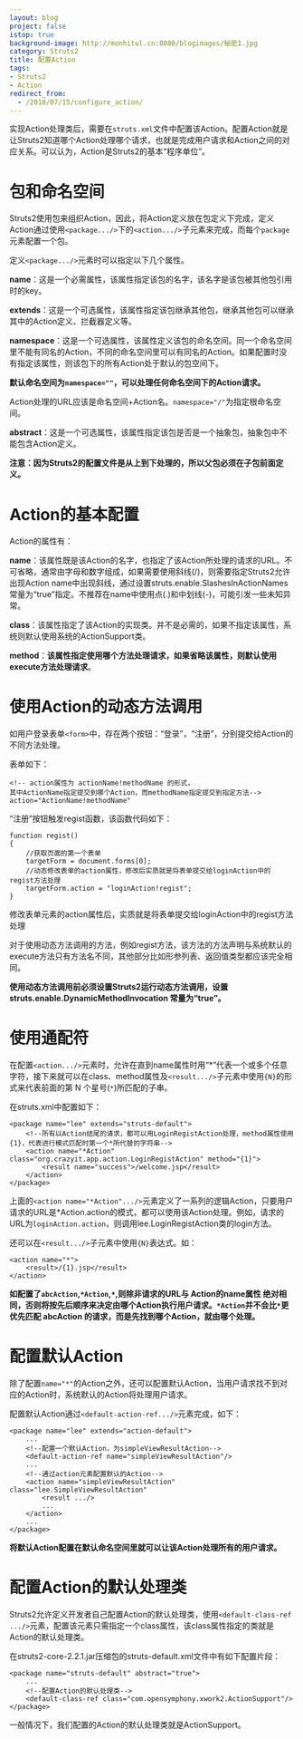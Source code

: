 ```yaml
---
layout: blog
project: false
istop: true
background-image: http://monhitul.cn:8080/blogimages/秘密1.jpg
category: Struts2
title: 配置Action
tags:
- Struts2
- Action
redirect_from:
  - /2018/07/15/configure_action/
---
```


实现Action处理类后，需要在``struts.xml``文件中配置该Action。配置Action就是让Struts2知道哪个Action处理哪个请求，也就是完成用户请求和Action之间的对应关系。可以认为，Action是Struts2的基本“程序单位”。

#  包和命名空间
Struts2使用包来组织Action，因此，将Action定义放在包定义下完成，定义Action通过使用``<package.../>``下的``<action.../>``子元素来完成，而每个``package``元素配置一个包。

定义``<package.../>``元素时可以指定以下几个属性。

**name**：这是一个必需属性，该属性指定该包的名字，该名字是该包被其他包引用时的key。

**extends**：这是一个可选属性，该属性指定该包继承其他包，继承其他包可以继承其中的Action定义、拦截器定义等。

**namespace**：这是一个可选属性，该属性定义该包的命名空间。同一个命名空间里不能有同名的Action，不同的命名空间里可以有同名的Action。如果配置时没有指定该属性，则该包下的所有Action处于默认的包空间下。

**默认命名空间为``namespace=""``，可以处理任何命名空间下的Action请求。**

Action处理的URL应该是命名空间+Action名。``namespace="/"``为指定根命名空间。

**abstract**：这是一个可选属性，该属性指定该包是否是一个抽象包，抽象包中不能包含Action定义。

**注意：因为Struts2的配置文件是从上到下处理的，所以父包必须在子包前面定义。**

#  Action的基本配置

Action的属性有：

**name**：该属性既是该Action的名字，也指定了该Action所处理的请求的URL。不可省略，通常由字母和数字组成，如果需要使用斜线(/)，则需要指定Struts2允许出现Action name中出现斜线，通过设置struts.enable.SlashesInActionNames常量为“true”指定。不推荐在name中使用点(.)和中划线(-)，可能引发一些未知异常。

**class**：该属性指定了该Action的实现类。并不是必需的，如果不指定该属性，系统则默认使用系统的ActionSupport类。

**method**：**该属性指定使用哪个方法处理请求，如果省略该属性，则默认使用execute方法处理请求**。

#  使用Action的动态方法调用
如用户登录表单``<form>``中，存在两个按钮：“登录”，“注册”，分别提交给Action的不同方法处理。

表单如下：
```
<!-- action属性为 actionName!methodName 的形式，
其中ActionName指定提交到哪个Action，而methodName指定提交到指定方法-->
action="ActionName!methodName"
```
“注册”按钮触发regist函数，该函数代码如下：
```
function regist()
{
	//获取页面的第一个表单
	targetForm = document.forms[0];
	//动态修改表单的action属性，修改后实质就是将表单提交给loginAction中的regist方法处理
	targetForm.action = "loginAction!regist";
}
```
修改表单元素的action属性后，实质就是将表单提交给loginAction中的regist方法处理

对于使用动态方法调用的方法，例如regist方法，该方法的方法声明与系统默认的execute方法只有方法名不同，其他部分比如形参列表、返回值类型都应该完全相同。

**使用动态方法调用前必须设置Struts2运行动态方法调用，设置 struts.enable.DynamicMethodInvocation 常量为“true”。**

#  使用通配符
在配置``<action.../>``元素时，允许在直到name属性时用“*”代表一个或多个任意字符，接下来就可以在class、method属性及``<result.../>``子元素中使用``{N}``的形式来代表前面的第 N 个星号(``*``)所匹配的子串。		

在struts.xml中配置如下：
```
<package name="lee" extends="struts-default">
	<!--所有以Action结尾的请求，都可以用LoginRegistAction处理，method属性使用{1}，代表进行模式匹配时第一个*所代替的字符串-->
	<action name="*Action" class="org.crazyit.app.action.LoginRegistAction" method="{1}">
		<result name="success">/welcome.jsp</result>
	</action>
</package>
```
上面的``<action name="*Action".../>``元素定义了一系列的逻辑Action，只要用户请求的URL是*Action.action的模式，都可以使用该Action处理。例如，请求的URL为``loginAction.action``，则调用lee.LoginRegistAction类的login方法。

还可以在``<result.../>``子元素中使用``{N}``表达式。如：
```
<action name="*">
	<result>/{1}.jsp</result>
</action>
```
**如配置了``abcAction``,``*Action``,``*``,则除非请求的URL与 Action的name属性 绝对相同，否则将按先后顺序来决定由哪个Action执行用户请求。``*Action``并不会比``*``更优先匹配 abcAction 的请求，而是先找到哪个Action，就由哪个处理。**

#  配置默认Action
除了配置``name="*"``的Action之外，还可以配置默认Action，当用户请求找不到对应的Action时，系统默认的Action将处理用户请求。

配置默认Action通过``<default-action-ref.../>``元素完成，如下：
```
<package name="lee" extends="action-default">
	...
	<!--配置一个默认Action，为simpleViewResultAction-->
	<default-action-ref name="simpleViewResultAction"/>
	...
	<!--通过action元素配置默认的Action-->
	<action name="simpleViewResultAction" class="lee.SimpleViewResultAction"
		<result .../>
		...
	</action>
	...
</package>
```
**将默认Action配置在默认命名空间里就可以让该Action处理所有的用户请求。**

#  配置Action的默认处理类
Struts2允许定义开发者自己配置Action的默认处理类，使用``<default-class-ref .../>``元素，配置该元素只需指定一个class属性，该class属性指定的类就是Action的默认处理类。

在struts2-core-2.2.1.jar压缩包的struts-default.xml文件中有如下配置片段：
```
<package name="struts-default" abstract="true">
	...
	<!--配置Action的默认处理类-->
	<default-class-ref class="com.opensymphony.xwork2.ActionSupport"/>
</package>
```
一般情况下，我们配置的Action的默认处理类就是ActionSupport。
